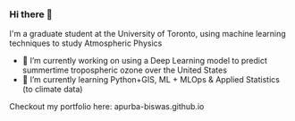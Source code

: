 ### Hi there 👋

I'm a graduate student at the University of Toronto, using machine learning techniques to study Atmospheric Physics

- 🔭 I’m currently working on using a Deep Learning model to predict summertime tropospheric ozone over the United States
- 🌱 I’m currently learning Python+GIS, ML + MLOps & Applied Statistics (to climate data)

Checkout my portfolio here: apurba-biswas.github.io
